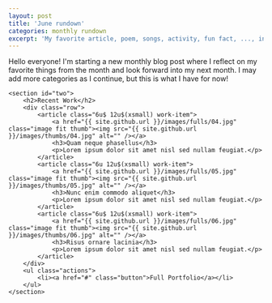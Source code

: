 ```yaml
---
layout: post
title: 'June rundown'
categories: monthly rundown
excerpt: 'My favorite article, poem, songs, activity, fun fact, ..., in June 2018'
---
```


<!-- One -->
  <section id="one">
    <!-- <header class="major">
      <h2>Ipsum lorem dolor aliquam ante commodo<br />
      magna sed accumsan arcu neque.</h2>
    </header> -->
    <p>Hello everyone! I'm starting a new monthly blog post where I reflect on my favorite
    things from the month and look forward into my next month. I may add more categories
    as I continue, but this is what I have for now!</p>
    <!-- <ul class="actions">
      <li><a href="#" class="button">Learn More</a></li>
    </ul> -->
  </section>

  <!-- Two -->
  	<section id="two">
  		<h2>Recent Work</h2>
  		<div class="row">
  			<article class="6u$ 12u$(xsmall) work-item">
  				<a href="{{ site.github.url }}/images/fulls/04.jpg" class="image fit thumb"><img src="{{ site.github.url }}/images/thumbs/04.jpg" alt="" /></a>
  				<h3>Quam neque phasellus</h3>
  				<p>Lorem ipsum dolor sit amet nisl sed nullam feugiat.</p>
  			</article>
  			<article class="6u 12u$(xsmall) work-item">
  				<a href="{{ site.github.url }}/images/fulls/05.jpg" class="image fit thumb"><img src="{{ site.github.url }}/images/thumbs/05.jpg" alt="" /></a>
  				<h3>Nunc enim commodo aliquet</h3>
  				<p>Lorem ipsum dolor sit amet nisl sed nullam feugiat.</p>
  			</article>
  			<article class="6u$ 12u$(xsmall) work-item">
  				<a href="{{ site.github.url }}/images/fulls/06.jpg" class="image fit thumb"><img src="{{ site.github.url }}/images/thumbs/06.jpg" alt="" /></a>
  				<h3>Risus ornare lacinia</h3>
  				<p>Lorem ipsum dolor sit amet nisl sed nullam feugiat.</p>
  			</article>
  		</div>
  		<ul class="actions">
  			<li><a href="#" class="button">Full Portfolio</a></li>
  		</ul>
  	</section>
